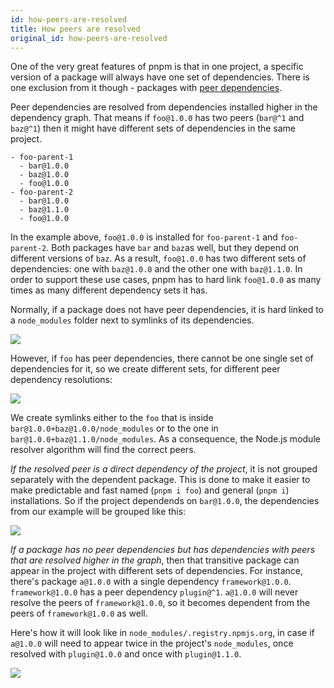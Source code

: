 ```yaml
---
id: how-peers-are-resolved
title: How peers are resolved
original_id: how-peers-are-resolved
---
```


One of the very great features of pnpm is that in one project, a specific version of a package will always have
one set of dependencies. There is one exclusion from it though - packages with [peer dependencies](https://docs.npmjs.com/files/package.json#peerdependencies).

Peer dependencies are resolved from dependencies installed higher in the dependency graph.
That means if `foo@1.0.0` has two peers (`bar@^1` and `baz@^1`) then it might have different sets of dependencies
in the same project.

```
- foo-parent-1
  - bar@1.0.0
  - baz@1.0.0
  - foo@1.0.0
- foo-parent-2
  - bar@1.0.0
  - baz@1.1.0
  - foo@1.0.0
```

In the example above, `foo@1.0.0` is installed for `foo-parent-1` and `foo-parent-2`. Both packages have `bar` and `baz`as well, but
they depend on different versions of `baz`. As a result, `foo@1.0.0` has two different sets of dependencies: one with `baz@1.0.0`
and the other one with `baz@1.1.0`. In order to support these use cases, pnpm has to hard link `foo@1.0.0` as many times as many different dependency sets it has.

Normally, if a package does not have peer dependencies, it is hard linked to a `node_modules` folder next to symlinks of its dependencies.

![](/img/how-peers-are-resolved/1.png)

However, if `foo` has peer dependencies, there cannot be one single set of dependencies for it, so
we create different sets, for different peer dependency resolutions:

![](/img/how-peers-are-resolved/2.png)

We create symlinks either to the `foo` that is inside `bar@1.0.0+baz@1.0.0/node_modules` or to the one in `bar@1.0.0+baz@1.1.0/node_modules`.
As a consequence, the Node.js module resolver algorithm will find the correct peers.

*If the resolved peer is a direct dependency of the project*, it is not grouped separately with the dependent package.
This is done to make it easier to make predictable and fast named (`pnpm i foo`) and general (`pnpm i`) installations.
So if the project dependends on `bar@1.0.0`, the dependencies from our example will be grouped like this:

![](/img/how-peers-are-resolved/3.png)

*If a package has no peer dependencies but has dependencies with peers that are resolved higher in the graph*, then
that transitive package can appear in the project with different sets of dependencies. For instance, there's package `a@1.0.0`
with a single dependency `framework@1.0.0`. `framework@1.0.0` has a peer dependency `plugin@^1`. `a@1.0.0` will never resolve the
peers of `framework@1.0.0`, so it becomes dependent from the peers of `framework@1.0.0` as well.

Here's how it will look like in `node_modules/.registry.npmjs.org`, in case if `a@1.0.0` will need to appear twice in the project's
`node_modules`, once resolved with `plugin@1.0.0` and once with `plugin@1.1.0`.

![](/img/how-peers-are-resolved/4.png)
